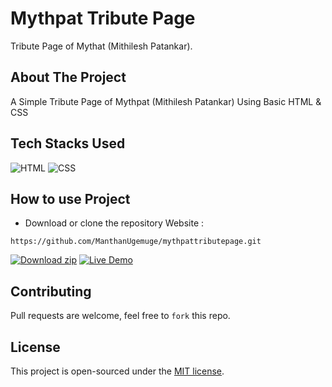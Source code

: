 # Mythpat Tribute Page
Tribute Page of Mythat (Mithilesh Patankar).

## About The Project

A Simple Tribute Page of Mythpat (Mithilesh Patankar) Using Basic HTML &amp; CSS 

## Tech Stacks Used

![HTML](https://img.shields.io/badge/html5%20-%23E34F26.svg?&style=for-the-badge&logo=html5&logoColor=white)
![CSS](https://img.shields.io/badge/css3%20-%231572B6.svg?&style=for-the-badge&logo=css3&logoColor=white)

## How to use Project


- Download or clone the repository Website : 

```
https://github.com/ManthanUgemuge/mythpattributepage.git

```

[![Download zip](https://custom-icon-badges.herokuapp.com/badge/-Download-navy?style=for-the-badge&logo=download&logoColor=white "Download zip")](https://github.com/ManthanUgemuge/mythpattributepage/archive/refs/heads/main.zip) 
[![Live Demo](https://custom-icon-badges.herokuapp.com/badge/-Live-brightgreen?style=for-the-badge&logo=eye&logoColor=white "Live Demo")](https://manthanugemuge.github.io/mythpattributepage/)

## Contributing
Pull requests are welcome, feel free to ```fork``` this repo.

## License
This project is open-sourced under the [MIT license]().
